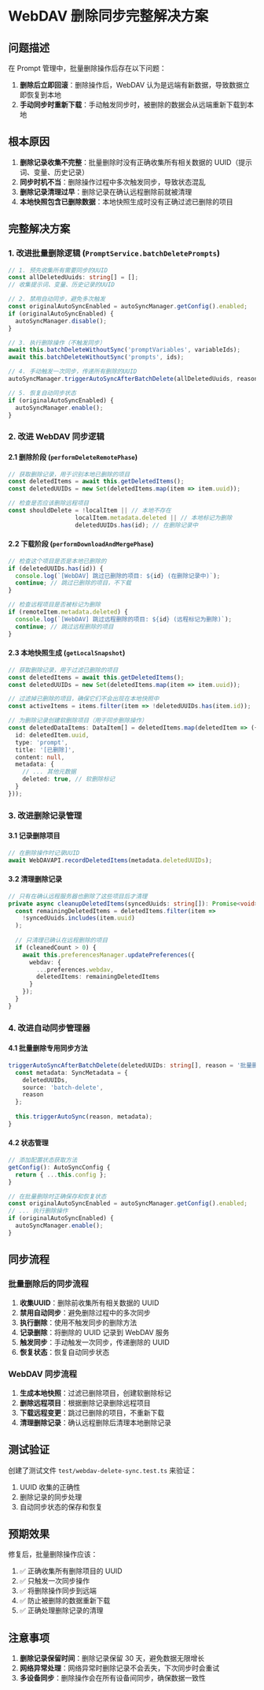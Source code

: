 # WebDAV 删除同步完整解决方案

## 问题描述

在 Prompt 管理中，批量删除操作后存在以下问题：

1. **删除后立即回滚**：删除操作后，WebDAV 认为是远端有新数据，导致数据立即恢复到本地
2. **手动同步时重新下载**：手动触发同步时，被删除的数据会从远端重新下载到本地

## 根本原因

1. **删除记录收集不完整**：批量删除时没有正确收集所有相关数据的 UUID（提示词、变量、历史记录）
2. **同步时机不当**：删除操作过程中多次触发同步，导致状态混乱
3. **删除记录清理过早**：删除记录在确认远程删除前就被清理
4. **本地快照包含已删除数据**：本地快照生成时没有正确过滤已删除的项目

## 完整解决方案

### 1. 改进批量删除逻辑 (`PromptService.batchDeletePrompts`)

```typescript
// 1. 预先收集所有需要同步的UUID
const allDeletedUuids: string[] = [];
// 收集提示词、变量、历史记录的UUID

// 2. 禁用自动同步，避免多次触发
const originalAutoSyncEnabled = autoSyncManager.getConfig().enabled;
if (originalAutoSyncEnabled) {
  autoSyncManager.disable();
}

// 3. 执行删除操作（不触发同步）
await this.batchDeleteWithoutSync('promptVariables', variableIds);
await this.batchDeleteWithoutSync('prompts', ids);

// 4. 手动触发一次同步，传递所有删除的UUID
autoSyncManager.triggerAutoSyncAfterBatchDelete(allDeletedUuids, reason);

// 5. 恢复自动同步状态
if (originalAutoSyncEnabled) {
  autoSyncManager.enable();
}
```

### 2. 改进 WebDAV 同步逻辑

#### 2.1 删除阶段 (`performDeleteRemotePhase`)

```typescript
// 获取删除记录，用于识别本地已删除的项目
const deletedItems = await this.getDeletedItems();
const deletedUUIDs = new Set(deletedItems.map(item => item.uuid));

// 检查是否应该删除远程项目
const shouldDelete = !localItem || // 本地不存在
                   localItem.metadata.deleted || // 本地标记为删除
                   deletedUUIDs.has(id); // 在删除记录中
```

#### 2.2 下载阶段 (`performDownloadAndMergePhase`)

```typescript
// 检查这个项目是否是本地已删除的
if (deletedUUIDs.has(id)) {
  console.log(`[WebDAV] 跳过已删除的项目: ${id} (在删除记录中)`);
  continue; // 跳过已删除的项目，不下载
}

// 检查远程项目是否被标记为删除
if (remoteItem.metadata.deleted) {
  console.log(`[WebDAV] 跳过远程删除的项目: ${id} (远程标记为删除)`);
  continue; // 跳过远程删除的项目
}
```

#### 2.3 本地快照生成 (`getLocalSnapshot`)

```typescript
// 获取删除记录，用于过滤已删除的项目
const deletedItems = await this.getDeletedItems();
const deletedUUIDs = new Set(deletedItems.map(item => item.uuid));

// 过滤掉已删除的项目，确保它们不会出现在本地快照中
const activeItems = items.filter(item => !deletedUUIDs.has(item.id));

// 为删除记录创建软删除项目（用于同步删除操作）
const deletedDataItems: DataItem[] = deletedItems.map(deletedItem => ({
  id: deletedItem.uuid,
  type: 'prompt',
  title: '[已删除]',
  content: null,
  metadata: {
    // ... 其他元数据
    deleted: true, // 软删除标记
  }
}));
```

### 3. 改进删除记录管理

#### 3.1 记录删除项目

```typescript
// 在删除操作时记录UUID
await WebDAVAPI.recordDeletedItems(metadata.deletedUUIDs);
```

#### 3.2 清理删除记录

```typescript
// 只有在确认远程服务器也删除了这些项目后才清理
private async cleanupDeletedItems(syncedUuids: string[]): Promise<void> {
  const remainingDeletedItems = deletedItems.filter(item => 
    !syncedUuids.includes(item.uuid)
  );
  
  // 只清理已确认在远程删除的项目
  if (cleanedCount > 0) {
    await this.preferencesManager.updatePreferences({
      webdav: {
        ...preferences.webdav,
        deletedItems: remainingDeletedItems
      }
    });
  }
}
```

### 4. 改进自动同步管理器

#### 4.1 批量删除专用同步方法

```typescript
triggerAutoSyncAfterBatchDelete(deletedUUIDs: string[], reason = '批量删除后自动同步') {
  const metadata: SyncMetadata = {
    deletedUUIDs,
    source: 'batch-delete',
    reason
  };
  
  this.triggerAutoSync(reason, metadata);
}
```

#### 4.2 状态管理

```typescript
// 添加配置状态获取方法
getConfig(): AutoSyncConfig {
  return { ...this.config };
}

// 在批量删除时正确保存和恢复状态
const originalAutoSyncEnabled = autoSyncManager.getConfig().enabled;
// ... 执行删除操作
if (originalAutoSyncEnabled) {
  autoSyncManager.enable();
}
```

## 同步流程

### 批量删除后的同步流程

1. **收集UUID**：删除前收集所有相关数据的 UUID
2. **禁用自动同步**：避免删除过程中的多次同步
3. **执行删除**：使用不触发同步的删除方法
4. **记录删除**：将删除的 UUID 记录到 WebDAV 服务
5. **触发同步**：手动触发一次同步，传递删除的 UUID
6. **恢复状态**：恢复自动同步状态

### WebDAV 同步流程

1. **生成本地快照**：过滤已删除项目，创建软删除标记
2. **删除远程项目**：根据删除记录删除远程项目
3. **下载远程变更**：跳过已删除的项目，不重新下载
4. **清理删除记录**：确认远程删除后清理本地删除记录

## 测试验证

创建了测试文件 `test/webdav-delete-sync.test.ts` 来验证：

1. UUID 收集的正确性
2. 删除记录的同步处理
3. 自动同步状态的保存和恢复

## 预期效果

修复后，批量删除操作应该：

1. ✅ 正确收集所有删除项目的 UUID
2. ✅ 只触发一次同步操作
3. ✅ 将删除操作同步到远端
4. ✅ 防止被删除的数据重新下载
5. ✅ 正确处理删除记录的清理

## 注意事项

1. **删除记录保留时间**：删除记录保留 30 天，避免数据无限增长
2. **网络异常处理**：网络异常时删除记录不会丢失，下次同步时会重试
3. **多设备同步**：删除操作会在所有设备间同步，确保数据一致性 